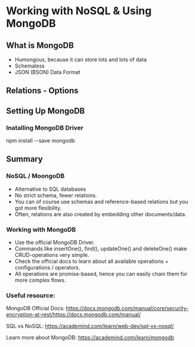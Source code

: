 # Working with NoSQL & Using MongoDB

## What is MongoDB
- Humongous, because it can store lots and lots of data
- Schemaless
- JSON (BSON) Data Format

## Relations - Options

## Setting Up MongoDB
### Inatalling MongoDB Driver
npm install --save mongodb

## Summary
### NoSQL / MoongoDB
- Alternative to SQL databases
- No strict schema, fewer relations.
- You can of course use schemas and reference-based relations but you got more flexibility.
- Often, relations are also created by embedding other documents/data.

### Working with MongoDB
- Use the official MongoDB Driver.
- Commands like insertOne(), find(), updateOne() and deleteOne() make CRUD-operations very simple.
- Check the official docs to learn about all available operations + configurations / operators.
- All operations are promise-based, hence you can easily chain them for more complex flows.

### Useful resource:

MongoDB Official Docs: https://docs.mongodb.com/manual/core/security-encryption-at-rest/https://docs.mongodb.com/manual/

SQL vs NoSQL: https://academind.com/learn/web-dev/sql-vs-nosql/

Learn more about MongoDB: https://academind.com/learn/mongodb